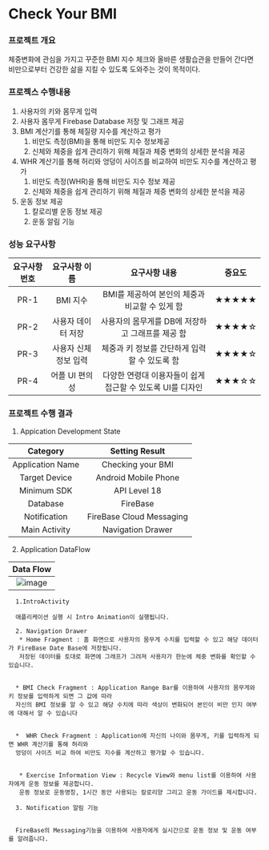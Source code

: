 # Check Your BMI

### 프로젝트 개요


체중변화에 관심을 가지고 꾸준한 BMI 지수 체크와 올바른 생활습관을 만들어 간다면 비만으로부터 건강한 삶을 지킬 수 있도록 도와주는 것이 목적이다.


### 프로젝스 수행내용


  1. 사용자의 키와 몸무게 입력
  2. 사용자 몸무게 Firebase Database 저장 및 그래프 제공
  3. BMI 계산기를 통해 체질량 지수를 계산하고 평가
      1. 비만도 측정(BMI)을 통해 비만도 지수 정보제공
      2. 신체와 체중을 쉽게 관리하기 위해 체질과 체중 변화의 상세한 분석을 제공
  4. WHR 계산기를 통해 허리와 엉덩이 사이즈를 비교하여 비만도 지수를 계산하고 평가
      1. 비만도 측정(WHR)을 통해 비만도 지수 정보 제공
      2. 신체와 체중을 쉽게 관리하기 위해 체질과 체중 변화의 상세한 분석을 제공
  5. 운동 정보 제공
      1. 칼로리별 운동 정보 제공
      2. 운동 알림 기능




### 성능 요구사항


| 요구사항 번호 | 요구사항 이름 | 요구사항 내용 | 중요도 |
|:---:|:---:|:---:|:---:|
| PR-1 | BMI 지수 | BMI를 제공하여 본인의 체중과 비교할 수 있게 함 | ★★★★★ |
| PR-2 | 사용자 데이터 저장 | 사용자의 몸무게를 DB에 저장하고 그래프를 제공 함 | ★★★★☆ |
| PR-3 | 사용자 신체정보 입력 | 체중과 키 정보를 간단하게 입력할 수 있도록 함 | ★★★★☆ |
| PR-4 | 어플 UI 편의성 | 다양한 연령대 이용자들이 쉽게 접근할 수 있도록 UI를 디자인 | ★★★☆☆ |






### 프로젝트 수행 결과


  1. Appication Development State
  
  
| Category | Setting Result |
|:---:|:---:|
| Application Name | Checking your BMI |
| Target Device | Android Mobile Phone |
| Minimum SDK | API Level 18 |
| Database | FireBase | 
| Notification | FireBase Cloud Messaging |
| Main Activity | Navigation Drawer |
  
  
  2. Application DataFlow
  
  | Data Flow |
  |:---:|
  | ![image](https://user-images.githubusercontent.com/53038387/82642669-3db46680-9c49-11ea-9081-976a3204e2e8.png) |
  
  
      1.IntroActivity 
      
      애플리케이션 실행 시 Intro Animation이 실행됩니다.
      
      2. Navigation Drawer
       * Home Fragment : 홈 화면으로 사용자의 몸무게 수치를 입력할 수 있고 해당 데이터가 FireBase Date Base에 저장됩니다.  
       저장된 데이터를 토대로 화면에 그래프가 그려져 사용자가 한눈에 체중 변화를 확인할 수 있습니다.
  
  
      * BMI Check Fragment : Application Range Bar를 이용하여 사용자의 몸무게와 키 정보를 입력하게 되면 그 값에 따라  
      자신의 BMI 정보를 알 수 있고 해당 수치에 따라 색상이 변화되어 본인이 비만 인지 여부에 대해서 알 수 있습니다
  
  
      *  WHR Check Fragment : Application에 자신의 나이와 몸무게, 키를 입력하게 되면 WHR 계산기를 통해 허리와   
      엉덩이 사이즈 비교 하여 비만도 지수를 계산하고 평가할 수 있습니다.
      
      
       * Exercise Information View : Recycle View와 menu list를 이용하여 사용자에게 운동 정보를 제공합니다. 
       운동 정보로 운동명칭, 1시간 동안 사용되는 칼로리양 그리고 운동 가이드를 제시합니다.
      
      3. Notification 알림 기능
      
      
      FireBase의 Messaging기능을 이용하여 사용자에게 실시간으로 운동 정보 및 운동 여부를 알려줍니다. 
      
    

 
